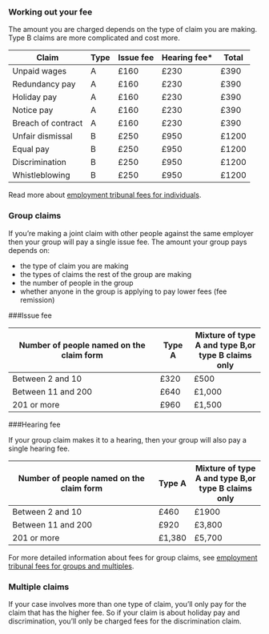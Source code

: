 ###  Working out your fee

The amount you are charged depends on the type of claim you are making. Type B claims are more complicated and cost more.


|Claim|Type|Issue fee|Hearing fee*|Total|
|-----|----|---------|------------|-----|
|Unpaid wages|A|£160|£230|£390|
|Redundancy pay|A|£160|£230|£390|
|Holiday pay|A|£160|£230|£390|
|Notice pay|A|£160|£230|£390|
|Breach of contract|A|£160|£230|£390|
|Unfair dismissal|B|£250|£950|£1200|
|Equal pay|B|£250|£950|£1200|
|Discrimination|B|£250|£950|£1200|
|Whistleblowing|B|£250|£950|£1200|

Read more about <a href="http://hmctsformfinder.justice.gov.uk/HMCTS/GetLeaflet.do?court_leaflets_id=2762" rel="external" title="employment tribunal fees for individuals">employment tribunal fees for individuals</a>.

### Group claims
If you’re making a joint claim with other people against the same employer then your group will pay a single issue fee. The amount your group pays depends on:  

- the type of claim you are making
- the types of claims the rest of the group are making
- the number of people in the group
- whether anyone in the group is applying to pay lower fees (fee remission)


###Issue fee

|Number of people named on the claim form|Type A|Mixture of type<br/>A and type B,or<br> type B claims only|
|----------------------------------------|--------|--------------------------------------------------------|
|Between 2 and 10|£320|£500|
|Between 11 and 200|£640|£1,000|
|201 or more|£960|£1,500|


###Hearing fee

If your group claim makes it to a hearing, then your group will also pay a single hearing fee.

|Number of people named on the claim form|Type A|Mixture of type<br/>A and type B,or<br> type B claims only|
|----------------------------------------|--------|--------------------------------------------------------|
|Between 2 and 10|£460|£1900|
|Between 11 and 200|£920|£3,800|
|201 or more|£1,380|£5,700|

For more detailed information about fees for group claims, see <a href="http://hmctsformfinder.justice.gov.uk/courtfinder/forms/t436-eng.pdf" rel="external" title="employment tribunal fees for groups and multiples">employment tribunal fees for groups and multiples</a>.



### Multiple claims
If your case involves more than one type of claim, you’ll only pay for the claim that has the higher fee. So if your claim is about holiday pay and discrimination, you’ll only be charged fees for the discrimination claim.
